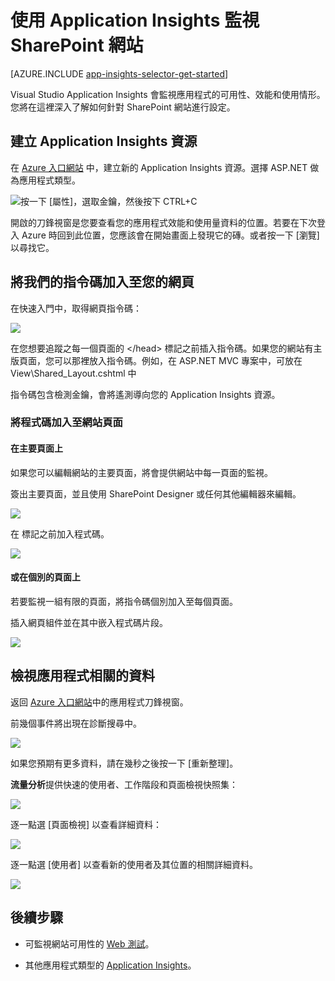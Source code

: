 <properties 
	pageTitle="使用 Application Insights 監視 SharePoint 網站" 
	description="開始使用新的檢測金鑰監視新的應用程式" 
	services="application-insights" 
    documentationCenter=""
	authors="alancameronwills" 
	manager="ronmart"/>

<tags 
	ms.service="application-insights" 
	ms.workload="tbd" 
	ms.tgt_pltfrm="ibiza" 
	ms.devlang="na" 
	ms.topic="article" 
	ms.date="04/16/2015" 
	ms.author="awills"/>

# 使用 Application Insights 監視 SharePoint 網站


[AZURE.INCLUDE [app-insights-selector-get-started](../includes/app-insights-selector-get-started.md)]

Visual Studio Application Insights 會監視應用程式的可用性、效能和使用情形。您將在這裡深入了解如何針對 SharePoint 網站進行設定。


## 建立 Application Insights 資源


在 [Azure 入口網站](http://portal.azure.com) 中，建立新的 Application Insights 資源。選擇 ASP.NET 做為應用程式類型。

![按一下 [屬性]，選取金鑰，然後按下 CTRL+C](./media/app-insights-sharepoint/01-new.png)


開啟的刀鋒視窗是您要查看您的應用程式效能和使用量資料的位置。若要在下次登入 Azure 時回到此位置，您應該會在開始畫面上發現它的磚。或者按一下 [瀏覽] 以尋找它。
    


## 將我們的指令碼加入至您的網頁

在快速入門中，取得網頁指令碼：

![](./media/app-insights-sharepoint/02-monitor-web-page.png)

在您想要追蹤之每一個頁面的 &lt;/head&gt; 標記之前插入指令碼。如果您的網站有主版頁面，您可以那裡放入指令碼。例如，在 ASP.NET MVC 專案中，可放在 View\Shared_Layout.cshtml 中

指令碼包含檢測金鑰，會將遙測導向您的 Application Insights 資源。

### 將程式碼加入至網站頁面

#### 在主要頁面上

如果您可以編輯網站的主要頁面，將會提供網站中每一頁面的監視。

簽出主要頁面，並且使用 SharePoint Designer 或任何其他編輯器來編輯。

![](./media/app-insights-sharepoint/03-master.png)


在 </head> 標記之前加入程式碼。


![](./media/app-insights-sharepoint/04-code.png)

#### 或在個別的頁面上

若要監視一組有限的頁面，將指令碼個別加入至每個頁面。

插入網頁組件並在其中嵌入程式碼片段。


![](./media/app-insights-sharepoint/05-page.png)


## 檢視應用程式相關的資料

返回 [Azure 入口網站](http://portal.azure.com)中的應用程式刀鋒視窗。

前幾個事件將出現在診斷搜尋中。

![](./media/app-insights-sharepoint/09-search.png)

如果您預期有更多資料，請在幾秒之後按一下 [重新整理]。

**流量分析**提供快速的使用者、工作階段和頁面檢視快照集：

![](./media/app-insights-sharepoint/06-usage.png)

逐一點選 [頁面檢視] 以查看詳細資料：

![](./media/app-insights-sharepoint/07-pages.png)

逐一點選 [使用者] 以查看新的使用者及其位置的相關詳細資料。


![](./media/app-insights-sharepoint/08-users.png)



## 後續步驟

* 可監視網站可用性的 [Web 測試](app-insights-monitor-web-app-availability.md)。

* 其他應用程式類型的 [Application Insights](app-insights-get-started.md)。



<!--Link references-->

<!---HONumber=58-->
